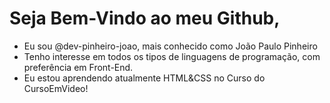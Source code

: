 # Seja Bem-Vindo ao meu Github,
- Eu sou @dev-pinheiro-joao, mais conhecido como João Paulo Pinheiro
- Tenho interesse em todos os tipos de linguagens de programação, com preferência em Front-End.
- Eu estou aprendendo atualmente HTML&CSS no Curso do CursoEmVideo!
